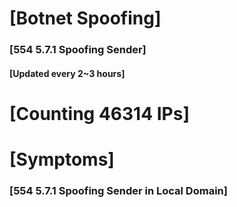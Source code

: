 # [Botnet Spoofing]
### [554 5.7.1 Spoofing Sender]
#### [Updated every 2~3 hours]

# [Counting 46314 IPs]

# [Symptoms] 
###   [554 5.7.1 Spoofing Sender in Local Domain]
